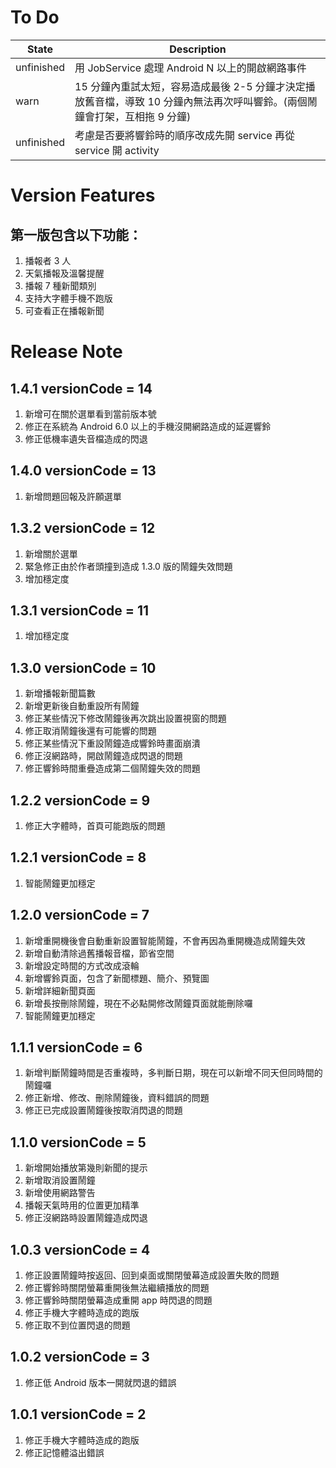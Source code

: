 

# To Do
| State      | Description                 |
|------------|-----------------------------|
| unfinished | 用 JobService 處理 Android N 以上的開啟網路事件 |
| warn | 15 分鐘內重試太短，容易造成最後 2-5 分鐘才決定播放舊音檔，導致 10 分鐘內無法再次呼叫響鈴。(兩個鬧鐘會打架，互相拖 9 分鐘) |
| unfinished | 考慮是否要將響鈴時的順序改成先開 service 再從 service 開 activity |


# Version Features
## 第一版包含以下功能：
1. 播報者 3 人
2. 天氣播報及溫馨提醒
3. 播報 7 種新聞類別
4. 支持大字體手機不跑版
5. 可查看正在播報新聞

# Release Note
## 1.4.1 versionCode = 14
1. 新增可在關於選單看到當前版本號
2. 修正在系統為 Android 6.0 以上的手機沒開網路造成的延遲響鈴
3. 修正低機率遺失音檔造成的閃退

## 1.4.0 versionCode = 13
1. 新增問題回報及許願選單

## 1.3.2 versionCode = 12
1. 新增關於選單
2. 緊急修正由於作者頭撞到造成 1.3.0 版的鬧鐘失效問題
3. 增加穩定度

## 1.3.1 versionCode = 11
1. 增加穩定度

## 1.3.0 versionCode = 10
1. 新增播報新聞篇數
2. 新增更新後自動重設所有鬧鐘
3. 修正某些情況下修改鬧鐘後再次跳出設置視窗的問題
4. 修正取消鬧鐘後還有可能響的問題
5. 修正某些情況下重設鬧鐘造成響鈴時畫面崩潰
6. 修正沒網路時，開啟鬧鐘造成閃退的問題
7. 修正響鈴時間重疊造成第二個鬧鐘失效的問題

## 1.2.2 versionCode = 9
1. 修正大字體時，首頁可能跑版的問題

## 1.2.1 versionCode = 8
1. 智能鬧鐘更加穩定

## 1.2.0 versionCode = 7
1. 新增重開機後會自動重新設置智能鬧鐘，不會再因為重開機造成鬧鐘失效
2. 新增自動清除過舊播報音檔，節省空間
3. 新增設定時間的方式改成滾輪
4. 新增響鈴頁面，包含了新聞標題、簡介、預覽圖
5. 新增詳細新聞頁面
6. 新增長按刪除鬧鐘，現在不必點開修改鬧鐘頁面就能刪除囉
7. 智能鬧鐘更加穩定

## 1.1.1 versionCode = 6
1. 新增判斷鬧鐘時間是否重複時，多判斷日期，現在可以新增不同天但同時間的鬧鐘囉
2. 修正新增、修改、刪除鬧鐘後，資料錯誤的問題
3. 修正已完成設置鬧鐘後按取消閃退的問題
  
## 1.1.0 versionCode = 5
1. 新增開始播放第幾則新聞的提示
2. 新增取消設置鬧鐘
3. 新增使用網路警告
4. 播報天氣時用的位置更加精準
5. 修正沒網路時設置鬧鐘造成閃退
    
## 1.0.3 versionCode = 4
1. 修正設置鬧鐘時按返回、回到桌面或關閉螢幕造成設置失敗的問題
2. 修正響鈴時關閉螢幕重開後無法繼續播放的問題
3. 修正響鈴時關閉螢幕造成重開 app 時閃退的問題
4. 修正手機大字體時造成的跑版
5. 修正取不到位置閃退的問題
  
## 1.0.2 versionCode = 3
1. 修正低 Android 版本一開就閃退的錯誤
  
## 1.0.1 versionCode = 2
1. 修正手機大字體時造成的跑版
2. 修正記憶體溢出錯誤

